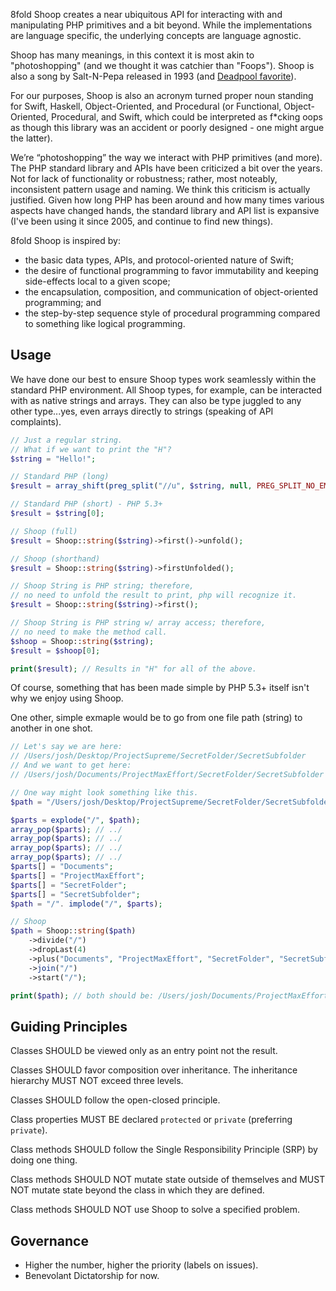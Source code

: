 8fold Shoop creates a near ubiquitous API for interacting with and manipulating PHP primitives and a bit beyond. While the implementations are language specific, the underlying concepts are language agnostic.

Shoop has many meanings, in this context it is most akin to "photoshopping" (and we thought it was catchier than "Foops"). Shoop is also a song by Salt-N-Pepa released in 1993 (and [Deadpool favorite](https://youtu.be/FOJWJmlYxlE)).

For our purposes, Shoop is also an acronym turned proper noun standing for Swift, Haskell, Object-Oriented, and Procedural (or Functional, Object-Oriented, Procedural, and Swift, which could be interpreted as f*cking oops as though this library was an accident or poorly designed - one might argue the latter).

We’re “photoshopping” the way we interact with PHP primitives (and more). The PHP standard library and APIs have been criticized a bit over the years. Not for lack of functionality or robustness; rather, most noteably, inconsistent pattern usage and naming. We think this criticism is actually justified. Given how long PHP has been around and how many times various aspects have changed hands, the standard library and API list is expansive (I've been using it since 2005, and continue to find new things).

8fold Shoop is inspired by:

- the basic data types, APIs, and protocol-oriented nature of Swift;
- the desire of functional programming to favor immutability and keeping side-effects local to a given scope;
- the encapsulation, composition, and communication of object-oriented programming; and
- the step-by-step sequence style of procedural programming compared to something like logical programming.

## Usage

We have done our best to ensure Shoop types work seamlessly within the standard PHP environment. All Shoop types, for example, can be interacted with as native strings and arrays. They can also be type juggled to any other type...yes, even arrays directly to strings (speaking of API complaints).

```php
// Just a regular string.
// What if we want to print the "H"?
$string = "Hello!";

// Standard PHP (long)
$result = array_shift(preg_split("//u", $string, null, PREG_SPLIT_NO_EMPTY));

// Standard PHP (short) - PHP 5.3+
$result = $string[0];

// Shoop (full)
$result = Shoop::string($string)->first()->unfold();

// Shoop (shorthand)
$result = Shoop::string($string)->firstUnfolded();

// Shoop String is PHP string; therefore,
// no need to unfold the result to print, php will recognize it.
$result = Shoop::string($string)->first();

// Shoop String is PHP string w/ array access; therefore,
// no need to make the method call.
$shoop = Shoop::string($string);
$result = $shoop[0];

print($result); // Results in "H" for all of the above.
```

Of course, something that has been made simple by PHP 5.3+ itself isn't why we enjoy using Shoop.

One other, simple exmaple would be to go from one file path (string) to another in one shot.

```php
// Let's say we are here:
// /Users/josh/Desktop/ProjectSupreme/SecretFolder/SecretSubfolder
// And we want to get here:
// /Users/josh/Documents/ProjectMaxEffort/SecretFolder/SecretSubfolder

// One way might look something like this.
$path = "/Users/josh/Desktop/ProjectSupreme/SecretFolder/SecretSubfolder";

$parts = explode("/", $path);
array_pop($parts); // ../
array_pop($parts); // ../
array_pop($parts); // ../
array_pop($parts); // ../
$parts[] = "Documents";
$parts[] = "ProjectMaxEffort";
$parts[] = "SecretFolder";
$parts[] = "SecretSubfolder";
$path = "/". implode("/", $parts);

// Shoop
$path = Shoop::string($path)
	->divide("/")
	->dropLast(4)
	->plus("Documents", "ProjectMaxEffort", "SecretFolder", "SecretSubfolder")
	->join("/")
	->start("/");

print($path); // both should be: /Users/josh/Documents/ProjectMaxEffort/SecretFolder/SecretSubfolder
```

## Guiding Principles

Classes SHOULD be viewed only as an entry point not the result.

Classes SHOULD favor composition over inheritance. The inheritance hierarchy MUST NOT exceed three levels.

Classes SHOULD follow the open-closed principle.

Class properties MUST BE declared `protected` or `private` (preferring `private`).

Class methods SHOULD follow the Single Responsibility Principle (SRP) by doing one thing.

Class methods SHOULD NOT mutate state outside of themselves and MUST NOT mutate state beyond the class in which they are defined.

Class methods SHOULD NOT use Shoop to solve a specified problem.

## Governance

- Higher the number, higher the priority (labels on issues).
- Benevolant Dictatorship for now.
